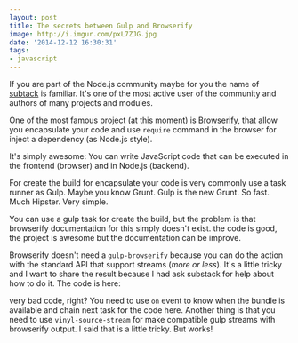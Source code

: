 ```yaml
---
layout: post
title: The secrets between Gulp and Browserify
image: http://i.imgur.com/pxL7ZJG.jpg
date: '2014-12-12 16:30:31'
tags:
- javascript
---
```


If you are part of the Node.js community maybe for you the name of [subtack](https://github.com/substack) is familiar. It's one of the most active user of the community and authors of many projects and modules.

One of the most famous project (at this moment) is [Browserify](http://browserify.org), that allow you encapsulate your code and use `require` command in the browser for inject a dependency (as Node.js style). 

It's simply awesome: You can write JavaScript code that can be executed in the frontend (browser) and in Node.js (backend).

For create the build for encapsulate your code is very commonly use a task runner as Gulp. Maybe you know Grunt. Gulp is the new Grunt. So fast. Much Hipster. Very simple.

You can use a gulp task for create the build, but the problem is that browserify documentation for this simply doesn't exist. the code is good, the project is awesome but the documentation can be improve.

Browserify doesn't need a `gulp-browserify` because you can do the action with the standard API that  support streams (*more or less*). It's a little tricky and I want to share the result because I had ask substack for help about how to do it. The code is here:

<script src="https://gist.github.com/Kikobeats/0c65834a279b91516179.js"></script>

very bad code, right? You need to use `on` event to know when the bundle is available and chain next task for the code here. Another thing is that you need to use `vinyl-source-stream` for make compatible gulp streams with browserify output. I said that is a little tricky. But works!

